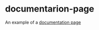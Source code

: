 # documentarion-page
An example of a [documentation page](https://sheilagomes.github.io/documentation-page/)
